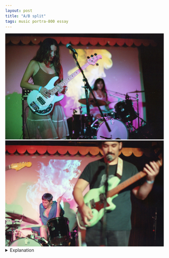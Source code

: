 ```yaml
---
layout: post
title: "A/B split"
tags: music portra-800 essay
---
```


<div class="grid two">
	<img src="/assets/images/2023-09/2023-09-09-ab-split-1.jpg" alt="A/B split" title="A/B split" />
	<img src="/assets/images/2023-09/2023-09-09-ab-split-2.jpg" alt="A/B split" title="A/B split" />
</div>

<details>
	<summary>Explanation</summary>

	For this next pair of pictures I want to start breaking down one aspect of what I've been calling A/B split pictures. I'll have another post like this at the end of the year that's more similar to a roll post that will try to explain as many aspects as I can with the examples I've taken this year. But I really want to spend some time now putting together my thoughts in preparation of that post so I can be better equipped to analyze the different aspects of this image composition.<br><br>

	Specifically for this pair, I have a pair that besides a couple of aspects is as similar as I can make them. This pair of pictures were taken on September 9th at a show presented by a local promoter, Howdy Gals, and a local print studio/merch making, Goody Bag called Goodyfest. By the sounds of it, it might become a yearly thing but it's hard to say. Anyways, the first picture is of Hey Cowboy while the second picture is of a band I took a couple pictures of all the way in my first roll, Queen Serene. Looking back at those pictures, it's a bit crazy how far I've come in terms of comfortability in terms of taking pictures and also how much better my ability to think through and execute on images.<br><br>

	But that's not what this post is about, I'm sure I'll spend some time ruminating on that in the roll post. To start with, as this isn't actually about Hey Cowboy or Queen Serene, I'm not going to talk about them as bands and it's important to note that this isn't about them as subjects. Instead, this is explicitly about these two pictures as images, how they differ but also why I view them as fundamentally the same. To do so, I want to talk through each image individually and then come to a more general approach and understanding of them and their respective strengths.<br><br>

	To start with, let's talk about the first picture of Hey Cowboy. I would call this the prototypical A/B split picture. It is set up as all A/B split pictures with two subjects, one to the left and one to the right. The reason I would call this prototypical is that, at least for me, it reinforces my particular reading preferences. When I say reading preferences, I mean how does my brain immediately understand and scan this picture? Specifically, this means that the left subject is both the closer and also the more in focus of the two subjects. The reason why is because as someone who primarily speaks and reads English, I tend to read things left to right. Therefore, the left subject is generally the one I am more attentive to. Furthermore, things that are closer and also things that are more in focus draw more attention. As a result I read this picture from left to right, front to back which are my in built biases towards those directions. When I say prototypical, this is what I mean. It is the strongest and possibly cleanest representation of this image if the only metric is strength of reading preference.<br><br>

	The second picture however is different. The close subject is now on the right and it's also out of focus. This throws a wrench into the works. What's my reading preference now? In this case, at least for me, I read it right to left, front to back. As a result, at least in this case I prefer close to both focus and position. But is that all of it? Arguably I'd also say that the close subject here is also bigger so maybe size of subject in proportion to the frame is important to this reading preference as well. In taking this picture, I was asking myself how often I'd taken this variation of the image and wanted to make sure it was represented well. In comparing these two pictures I've justified to myself why it was important to do it.<br><br>

	Before generalizing more, I want to hold on another point which is where does your eye end up lingering? In addition to reading preference, I want to know what part of the frame keeps me. In the first, I'd say it's up front. While I read left to right, front to back, I then return and stay on the left. It's close and it's in focus. I want to engage with what's happening there. However, in the second the focus is in the back and I find myself staying there. It's possible that part of that is the motion cue and the interaction. So again, there's more to explore there as well. In either case, it feels like where my eyes end up at the end is based on focus, regardless of reading preference. That said, is the fact that the close subject in the second picture a bit cutoff also affecting my staying there? Additionally, in both cases I do also end up on the left. Is the left the preferred lingering point for me? As I hope I'm making apparent, there are quite a few variables, even to what seems like a simple image composition.<br><br>

	As I mentioned in a previous post, I want to be clear that A/B split pictures not only require a left and right dimension but also a z axis direction, one subject must be closer than the other. I'll go over why that is with examples in the complete exploration post. Theoretically though, as a result of the image having a z axis, close/far, dimension it is possible to create the differences I'm seeking to express with these two pictures. It's only possible to create the kind of focus separation in these pictures by having a close and a far subject. A picture with both subjects on the same z axis plane wouldn't create the effect necessary barring some other effect that creates blurring. One other thing to say is that while I've generally not leaned too far into motion blur or action in these images, I'm not saying that A/B split pictures can't support that. It's more that the conception I'm using doesn't presuppose movement in it like other images where that might be necessary. As a result, I would call that a variation of this image and not a completely new one. The same way that the orientation of which subject is close or far or left or right, motion is another variable that can be played with that I simply haven't.<br><br>

	Hopefully that mess is interesting to read. I clearly spend too much time thinking about things like this so it was important for me to get some of these thoughts down. I've already begun compiling all of the A/B split pictures I've taken this year as well as simple 2 subject left and right pictures for comparison. I think it was important to pick two pictures that are very similar besides a couple of differences. In that way I can focus purely on those differences. It was important that these two pictures have relatively similar distances between subjects and relative focus difference for example. (A note here, it's a bit difficult to make relative focus difference similar when inverting focus like this pair. The second picture necessarily has the front subject more in focus that the far one in the first picture due to the physics regarding focusing close/far. I could have stepped a bit closer but that would have led to the front subject being even more cut off. That would've led to a worse picture in my opinion so I didn't do so.) I can then talk specifically about reading preference and lingering focus as I am here. I'll go over pairs that I can't do this with in the more complete post with this as a jumping off point. I also want to stress that while I see these as different pictures, I do still fundamentally view them as stemming from the same image. They are more similar to me than they are different. When organizing how to take a picture like this, the first step is creating the structure, the A/B split itself. After that it's all about determining what variation I want to use and which one I think will be most effective for the band or whatever it is in front of me.
</details>